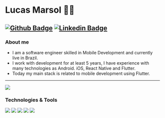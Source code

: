 # Lucas Marsol :man_technologist:

[![Github Badge](https://img.shields.io/badge/-Github-000?style=flat-square&logo=Github&logoColor=white&link=https://github.com/LMarsol)](https://github.com/LMarsol) 
[![Linkedin Badge](https://img.shields.io/badge/-LinkedIn-blue?style=flat-square&logo=Linkedin&logoColor=white&link=https://www.linkedin.com/in/lucas-marsol/)](https://www.linkedin.com/in/lucas-marsol/)
---

### About me

- I am a software engineer skilled in Mobile Development and currently live in Brazil.
- I work with development for at least 5 years, I have experience with many technologies as Android. iOS, React Native and Flutter.
- Today my main stack is related to mobile development using Flutter.

---

<a href="https://github.com/francisco1code/github-readme-stats">
  <img align="center" src="https://github-readme-stats.vercel.app/api/top-langs/?username=LMarsol&hide=jupyter%20notebook,html&theme=dracula" />
</a>

### Technologies & Tools

![](https://img.shields.io/badge/Code-Flutter-informational?style=flat&logo=flutter&logoColor=white&color=9400D3)
![](https://img.shields.io/badge/Code-Swift-informational?style=flat&logo=swift&logoColor=white&color=9400D3)
![](https://img.shields.io/badge/Code-Java-informational?style=flat&logo=java&logoColor=white&color=9400D3)
![](https://img.shields.io/badge/Code-JavaScript-informational?style=flat&logo=javascript&logoColor=white&color=9400D3)
![](https://img.shields.io/badge/Code-Python-informational?style=flat&logo=python&logoColor=white&color=9400D3)  

